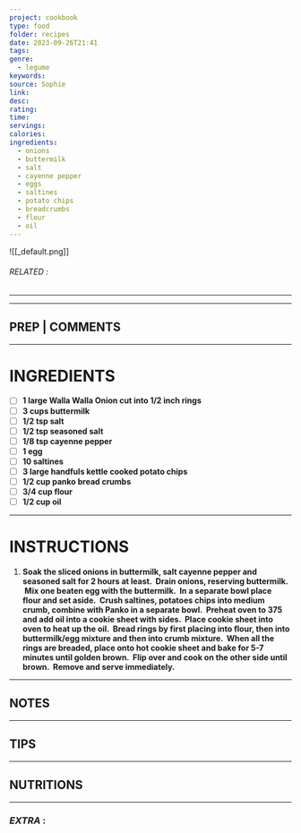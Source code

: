 ```yaml
---
project: cookbook
type: food
folder: recipes
date: 2023-09-26T21:41
tags: 
genre:
  - legume
keywords: 
source: Sophie
link: 
desc: 
rating: 
time: 
servings: 
calories: 
ingredients:
  - onions
  - buttermilk
  - salt
  - cayenne pepper
  - eggs
  - saltines
  - potato chips
  - breadcrumbs
  - flour
  - oil
---
```


![[_default.png]]
###### *RELATED* : 
---


---
## PREP | COMMENTS



---
# INGREDIENTS

- [ ] **1 large Walla Walla Onion cut into 1/2 inch rings**
- [ ] **3 cups buttermilk**
- [ ] **1/2 tsp salt**
- [ ] **1/2 tsp seasoned salt**
- [ ] **1/8 tsp cayenne pepper**
- [ ] **1 egg**
- [ ] **10 saltines**
- [ ] **3 large handfuls kettle cooked potato chips**
- [ ] **1/2 cup panko bread crumbs**
- [ ] **3/4 cup flour**
- [ ] **1/2 cup oil**

---
# INSTRUCTIONS

1. **Soak the sliced onions in buttermilk, salt cayenne pepper and seasoned salt for 2 hours at least.  Drain onions, reserving buttermilk.  Mix one beaten egg with the buttermilk.  In a separate bowl place flour and set aside.  Crush saltines, potatoes chips into medium crumb, combine with Panko in a separate bowl.  Preheat oven to 375 and add oil into a cookie sheet with sides.  Place cookie sheet into oven to heat up the oil.  Bread rings by first placing into flour, then into buttermilk/egg mixture and then into crumb mixture.  When all the rings are breaded, place onto hot cookie sheet and bake for 5-7 minutes until golden brown.  Flip over and cook on the other side until brown.  Remove and serve immediately.**

---
## NOTES



---
## TIPS



---
## NUTRITIONS



---
### *EXTRA* :



